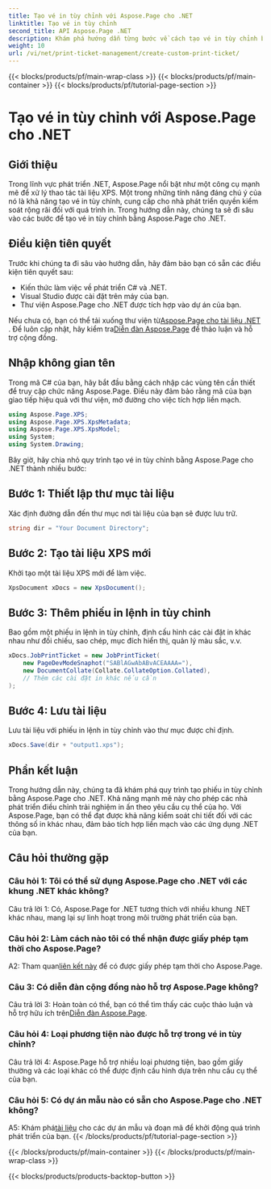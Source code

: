 ```yaml
---
title: Tạo vé in tùy chỉnh với Aspose.Page cho .NET
linktitle: Tạo vé in tùy chỉnh
second_title: API Aspose.Page .NET
description: Khám phá hướng dẫn từng bước về cách tạo vé in tùy chỉnh bằng Aspose.Page cho .NET. Điều chỉnh trải nghiệm in ấn của bạn với khả năng kiểm soát chi tiết.
weight: 10
url: /vi/net/print-ticket-management/create-custom-print-ticket/
---
```


{{< blocks/products/pf/main-wrap-class >}}
{{< blocks/products/pf/main-container >}}
{{< blocks/products/pf/tutorial-page-section >}}

# Tạo vé in tùy chỉnh với Aspose.Page cho .NET

## Giới thiệu

Trong lĩnh vực phát triển .NET, Aspose.Page nổi bật như một công cụ mạnh mẽ để xử lý thao tác tài liệu XPS. Một trong những tính năng đáng chú ý của nó là khả năng tạo vé in tùy chỉnh, cung cấp cho nhà phát triển quyền kiểm soát rộng rãi đối với quá trình in. Trong hướng dẫn này, chúng ta sẽ đi sâu vào các bước để tạo vé in tùy chỉnh bằng Aspose.Page cho .NET.

## Điều kiện tiên quyết

Trước khi chúng ta đi sâu vào hướng dẫn, hãy đảm bảo bạn có sẵn các điều kiện tiên quyết sau:

- Kiến thức làm việc về phát triển C# và .NET.
- Visual Studio được cài đặt trên máy của bạn.
- Thư viện Aspose.Page cho .NET được tích hợp vào dự án của bạn.

 Nếu chưa có, bạn có thể tải xuống thư viện từ[Aspose.Page cho tài liệu .NET](https://reference.aspose.com/page/net/) . Để luôn cập nhật, hãy kiểm tra[Diễn đàn Aspose.Page](https://forum.aspose.com/c/page/39) để thảo luận và hỗ trợ cộng đồng.

## Nhập không gian tên

Trong mã C# của bạn, hãy bắt đầu bằng cách nhập các vùng tên cần thiết để truy cập chức năng Aspose.Page. Điều này đảm bảo rằng mã của bạn giao tiếp hiệu quả với thư viện, mở đường cho việc tích hợp liền mạch.

```csharp
using Aspose.Page.XPS;
using Aspose.Page.XPS.XpsMetadata;
using Aspose.Page.XPS.XpsModel;
using System;
using System.Drawing;
```

Bây giờ, hãy chia nhỏ quy trình tạo vé in tùy chỉnh bằng Aspose.Page cho .NET thành nhiều bước:

## Bước 1: Thiết lập thư mục tài liệu

Xác định đường dẫn đến thư mục nơi tài liệu của bạn sẽ được lưu trữ.

```csharp
string dir = "Your Document Directory";
```

## Bước 2: Tạo tài liệu XPS mới

Khởi tạo một tài liệu XPS mới để làm việc.

```csharp
XpsDocument xDocs = new XpsDocument();
```

## Bước 3: Thêm phiếu in lệnh in tùy chỉnh

Bao gồm một phiếu in lệnh in tùy chỉnh, định cấu hình các cài đặt in khác nhau như đối chiếu, sao chép, mục đích hiển thị, quản lý màu sắc, v.v.

```csharp
xDocs.JobPrintTicket = new JobPrintTicket(
    new PageDevModeSnaphot("SABlAGwAbABvACEAAAA="),
    new DocumentCollate(Collate.CollateOption.Collated),
    // Thêm các cài đặt in khác nếu cần
);
```

## Bước 4: Lưu tài liệu

Lưu tài liệu với phiếu in lệnh in tùy chỉnh vào thư mục được chỉ định.

```csharp
xDocs.Save(dir + "output1.xps");
```

## Phần kết luận

Trong hướng dẫn này, chúng ta đã khám phá quy trình tạo phiếu in tùy chỉnh bằng Aspose.Page cho .NET. Khả năng mạnh mẽ này cho phép các nhà phát triển điều chỉnh trải nghiệm in ấn theo yêu cầu cụ thể của họ. Với Aspose.Page, bạn có thể đạt được khả năng kiểm soát chi tiết đối với các thông số in khác nhau, đảm bảo tích hợp liền mạch vào các ứng dụng .NET của bạn.

## Câu hỏi thường gặp

### Câu hỏi 1: Tôi có thể sử dụng Aspose.Page cho .NET với các khung .NET khác không?

Câu trả lời 1: Có, Aspose.Page for .NET tương thích với nhiều khung .NET khác nhau, mang lại sự linh hoạt trong môi trường phát triển của bạn.

### Câu hỏi 2: Làm cách nào tôi có thể nhận được giấy phép tạm thời cho Aspose.Page?

 A2: Tham quan[liên kết này](https://purchase.aspose.com/temporary-license/) để có được giấy phép tạm thời cho Aspose.Page.

### Câu 3: Có diễn đàn cộng đồng nào hỗ trợ Aspose.Page không?

 Câu trả lời 3: Hoàn toàn có thể, bạn có thể tìm thấy các cuộc thảo luận và hỗ trợ hữu ích trên[Diễn đàn Aspose.Page](https://forum.aspose.com/c/page/39).

### Câu hỏi 4: Loại phương tiện nào được hỗ trợ trong vé in tùy chỉnh?

Câu trả lời 4: Aspose.Page hỗ trợ nhiều loại phương tiện, bao gồm giấy thường và các loại khác có thể được định cấu hình dựa trên nhu cầu cụ thể của bạn.

### Câu hỏi 5: Có dự án mẫu nào có sẵn cho Aspose.Page cho .NET không?

 A5: Khám phá[tài liệu](https://reference.aspose.com/page/net/) cho các dự án mẫu và đoạn mã để khởi động quá trình phát triển của bạn.
{{< /blocks/products/pf/tutorial-page-section >}}

{{< /blocks/products/pf/main-container >}}
{{< /blocks/products/pf/main-wrap-class >}}

{{< blocks/products/products-backtop-button >}}
